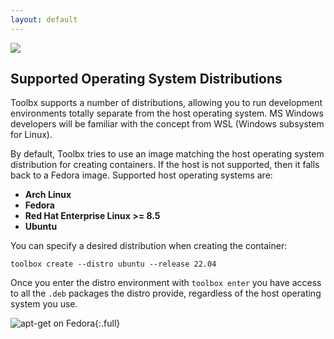 ```yaml
---
layout: default
---
```


<picture class="full pixels">
    <source srcset="../assets/distros-dark.gif" media="(prefers-color-scheme: dark)">
    <img src="../assets/distros.gif">
</picture>

## Supported Operating System Distributions

Toolbx supports a number of distributions, allowing you to run development environments totally separate from the host operating system. MS Windows developers will be familiar with the concept from WSL (Windows subsystem for Linux).

By default, Toolbx tries to use an image matching the host operating system distribution for creating containers. If the host is not supported, then it falls back to a Fedora image. Supported host operating systems are:

* **Arch Linux**
* **Fedora**
* **Red Hat Enterprise Linux >= 8.5**
* **Ubuntu**

You can specify a desired distribution when creating the container:

```
toolbox create --distro ubuntu --release 22.04
```

Once you enter the distro environment with `toolbox enter` you have access to all the `.deb` packages the distro provide, regardless of the host operating system you use.

![apt-get on Fedora](../assets/apt-get.png){:.full}
